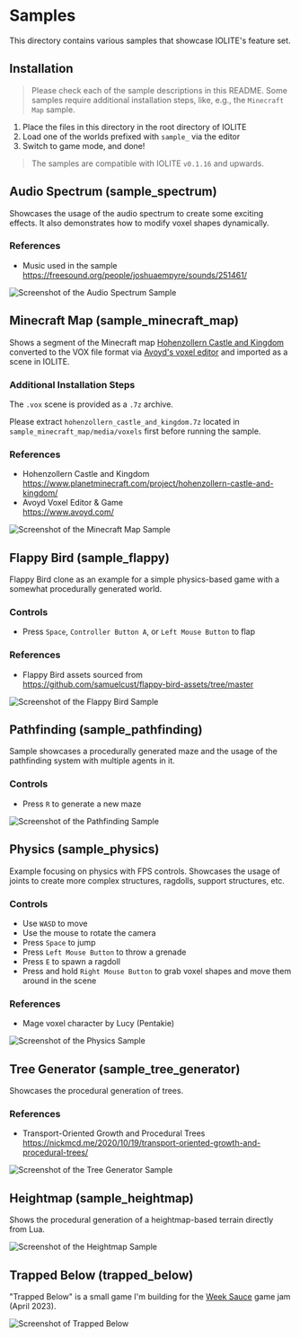 # Samples

This directory contains various samples that showcase IOLITE's feature set.

## Installation

> Please check each of the sample descriptions in this README. Some samples require additional installation steps, like, e.g., the `Minecraft Map` sample.

1. Place the files in this directory in the root directory of IOLITE
2. Load one of the worlds prefixed with `sample_` via the editor
3. Switch to game mode, and done!

> The samples are compatible with IOLITE `v0.1.16` and upwards.

## Audio Spectrum (sample_spectrum)

Showcases the usage of the audio spectrum to create some exciting effects. It also demonstrates how to modify voxel shapes dynamically.

### References

- Music used in the sample  
<https://freesound.org/people/joshuaempyre/sounds/251461/>

![Screenshot of the Audio Spectrum Sample](../media/samples/sample_spectrum.jpg?raw=true)

## Minecraft Map (sample_minecraft_map)

Shows a segment of the Minecraft map [Hohenzollern Castle and Kingdom](https://www.planetminecraft.com/project/hohenzollern-castle-and-kingdom/) converted to the VOX file format via [Avoyd's voxel editor](https://www.avoyd.com) and imported as a scene in IOLITE.

### Additional Installation Steps

The `.vox` scene is provided as a `.7z` archive.

Please extract `hohenzollern_castle_and_kingdom.7z` located in `sample_minecraft_map/media/voxels` first before running the sample.

### References

- Hohenzollern Castle and Kingdom  
<https://www.planetminecraft.com/project/hohenzollern-castle-and-kingdom/>
- Avoyd Voxel Editor & Game  
<https://www.avoyd.com/>

![Screenshot of the Minecraft Map Sample](../media/samples/sample_minecraft_map.jpg?raw=true)

## Flappy Bird (sample_flappy)

Flappy Bird clone as an example for a simple physics-based game with a somewhat procedurally generated world.

### Controls

- Press `Space`, `Controller Button A`, or `Left Mouse Button` to flap

### References

- Flappy Bird assets sourced from  
<https://github.com/samuelcust/flappy-bird-assets/tree/master>

![Screenshot of the Flappy Bird Sample](../media/samples/sample_flappy.jpg?raw=true)

## Pathfinding (sample_pathfinding)

Sample showcases a procedurally generated maze and the usage of the pathfinding system with multiple agents in it.

### Controls

- Press `R` to generate a new maze

![Screenshot of the Pathfinding Sample](../media/samples/sample_pathfinding.jpg?raw=true)

## Physics (sample_physics)

Example focusing on physics with FPS controls. Showcases the usage of joints to create more complex structures, ragdolls, support structures, etc.

### Controls

- Use `WASD` to move
- Use the mouse to rotate the camera
- Press `Space` to jump
- Press `Left Mouse Button` to throw a grenade
- Press `E` to spawn a ragdoll
- Press and hold `Right Mouse Button` to grab voxel shapes and move them around in the scene

### References

- Mage voxel character by Lucy (Pentakie)

![Screenshot of the Physics Sample](../media/samples/sample_physics.jpg?raw=true)

## Tree Generator (sample_tree_generator)

Showcases the procedural generation of trees.

### References

- Transport-Oriented Growth and Procedural Trees  
<https://nickmcd.me/2020/10/19/transport-oriented-growth-and-procedural-trees/>

![Screenshot of the Tree Generator Sample](../media/samples/sample_tree_generator.jpg?raw=true)

## Heightmap (sample_heightmap)

Shows the procedural generation of a heightmap-based terrain directly from Lua.

![Screenshot of the Heightmap Sample](../media/samples/sample_heightmap.jpg?raw=true)

## Trapped Below (trapped_below)

"Trapped Below" is a small game I'm building for the [Week Sauce](https://weeksauce.io/) game jam (April 2023).

![Screenshot of Trapped Below](../media/samples/trapped_below.jpg?raw=true)
